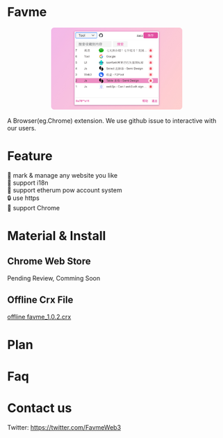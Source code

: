 # Favme

<div align=center>
<img src="./material/show.jpg" width="60%">
</div>

A Browser(eg.Chrome) extension. We use github issue to interactive with our users.

# Feature
:art: mark & manage any website you like  
:rocket: support i18n  
:tada: support etherum pow account system  
:lock: use https  
:truck: support Chrome  
 
# Material & Install
## Chrome Web Store
Pending Review, Comming Soon

## Offline Crx File
<a href="./release_pkg/favme_1.0.2.crx">offline favme_1.0.2.crx</a>


# Plan



# Faq


# Contact us
Twitter: https://twitter.com/FavmeWeb3  
